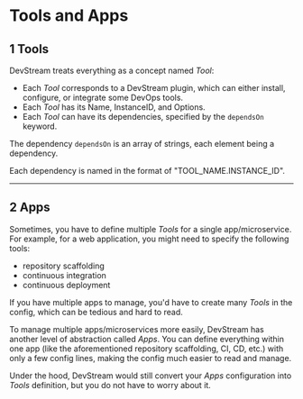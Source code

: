 # Tools and Apps

## 1 Tools

DevStream treats everything as a concept named _Tool_:

- Each _Tool_ corresponds to a DevStream plugin, which can either install, configure, or integrate some DevOps tools.
- Each _Tool_ has its Name, InstanceID, and Options.
- Each _Tool_ can have its dependencies, specified by the `dependsOn` keyword.

The dependency `dependsOn` is an array of strings, each element being a dependency.

Each dependency is named in the format of "TOOL_NAME.INSTANCE_ID".

---

## 2 Apps

Sometimes, you have to define multiple _Tools_ for a single app/microservice. For example, for a web application, you might need to specify the following tools:

- repository scaffolding
- continuous integration
- continuous deployment

If you have multiple apps to manage, you'd have to create many _Tools_ in the config, which can be tedious and hard to read.

To manage multiple apps/microservices more easily, DevStream has another level of abstraction called _Apps_. You can define everything within one app (like the aforementioned repository scaffolding, CI, CD, etc.) with only a few config lines, making the config much easier to read and manage.

Under the hood, DevStream would still convert your _Apps_ configuration into _Tools_ definition, but you do not have to worry about it.
